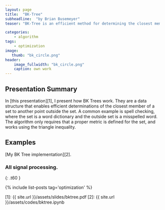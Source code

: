 ```yaml
---
layout: page
title:  "BK-Tree"
subheadline:  "by Brian Busemeyer"
teaser: "BK-Tree is an efficient method for determining the closest member of a set to another point outside the set."

categories:
    - algorithm
tags:
    - optimization 
image:
   thumb: "bk_circle.png"
header:
    image_fullwidth: "bk_circle.png"
    caption: own work
---
```

<!-- Page Content Starts Here -->

## Presentation Summary
In [this presentation][1], I present how BK Trees work.
They are a data structure that enables efficient determinations of the closest member of a set to another point outside the set. 
A common example is spell checking, where the set is a word dictionary and the outside set is a misspelled word.
The algorithm only requires that a proper metric is defined for the set, and works using the triangle inequality.

## Examples
[My BK Tree implementation][2].

### All signal processing.
{: .t60 }

{% include list-posts tag='optimization' %}

[1]: {{ site.url }}/assets/slides/bktree.pdf
[2]: {{ site.url }}/assets/codes/bktree.ipynb

